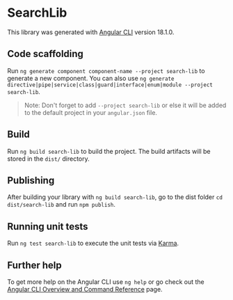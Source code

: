 # SearchLib

This library was generated with [Angular CLI](https://github.com/angular/angular-cli) version 18.1.0.

## Code scaffolding

Run `ng generate component component-name --project search-lib` to generate a new component. You can also use `ng generate directive|pipe|service|class|guard|interface|enum|module --project search-lib`.
> Note: Don't forget to add `--project search-lib` or else it will be added to the default project in your `angular.json` file. 

## Build

Run `ng build search-lib` to build the project. The build artifacts will be stored in the `dist/` directory.

## Publishing

After building your library with `ng build search-lib`, go to the dist folder `cd dist/search-lib` and run `npm publish`.

## Running unit tests

Run `ng test search-lib` to execute the unit tests via [Karma](https://karma-runner.github.io).

## Further help

To get more help on the Angular CLI use `ng help` or go check out the [Angular CLI Overview and Command Reference](https://angular.dev/tools/cli) page.

